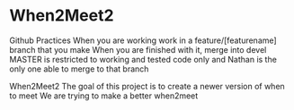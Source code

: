 # When2Meet2
Github Practices
When you are working work in a feature/[featurename] branch that you make
When you are finished with it, merge into devel
MASTER is restricted to working and tested code only and Nathan is the only one able to merge to that branch

When2Meet2
The goal of this project is to create a newer version of when to meet
We are trying to make a better when2meet
